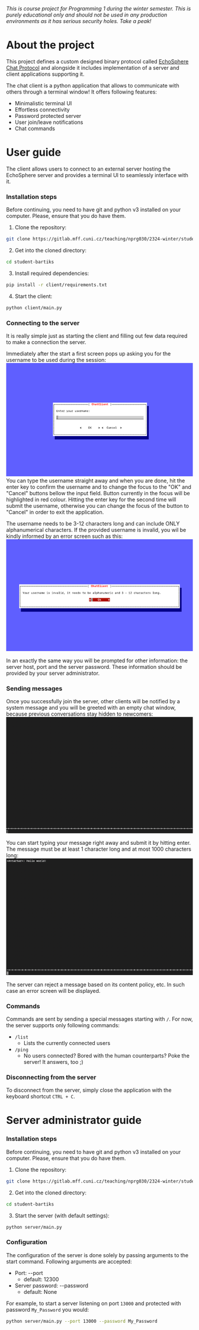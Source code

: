 _This is course project for Programming 1 during the winter semester. This is purely educational only and should not be used in any production environments as it has serious security holes. Take a peak!_

# About the project
This project defines a custom designed binary protocol called [EchoSphere Chat Protocol](protocol.md) and alongside it includes implementation of a server and client applications supporting it.

The chat client is a python application that allows to communicate with others through a terminal window! It offers following features:
- Minimalistic terminal UI
- Effortless connectivity
- Password protected server
- User join/leave notifications
- Chat commands

# User guide

The client allows users to connect to an external server hosting the EchoSphere server and provides a terminal UI to seamlessly interface with it.

### Installation steps
Before continuing, you need to have git and python v3 installed on your computer. Please, ensure that you do have them.

1. Clone the repository: 
```bash
git clone https://gitlab.mff.cuni.cz/teaching/nprg030/2324-winter/student-bartiks.git
```
2. Get into the cloned directory:
```bash
cd student-bartiks
```
3. Install required dependencies:
```bash
pip install -r client/requirements.txt
```
4. Start the client:
```bash
python client/main.py
```

### Connecting to the server
It is really simple just as starting the client and filling out few data required to make a connection the server.

Immediately after the start a first screen pops up asking you for the username to be used during the session:
![img.png](username_screen.png)
You can type the username straight away and when you are done, hit the enter key to confirm the username and to change the focus to the "OK" and "Cancel" buttons bellow the input field. Button currently in the focus will be highlighted in red colour. Hitting the enter key for the second time will submit the username, otherwise you can change the focus of the button to "Cancel" in order to exit the application.

The username needs to be 3-12 characters long and can include ONLY alphanumerical characters. If the provided username is invalid, you wil be kindly informed by an error screen such as this:
![img_1.png](username_error_screen.png)

In an exactly the same way you will be prompted for other information: the server host, port and the server password. These information should be provided by your server administrator.

### Sending messages
Once you successfully join the server, other clients will be notified by a system message and you will be greeted with an empty chat window, because previous conversations stay hidden to newcomers:
![img_2.png](empty_chat_window.png)

You can start typing your message right away and submit it by hitting enter. The message must be at least 1 character long and at most 1000 characters long:
![img_3.png](message_chat_window.png)

The server can reject a message based on its content policy, etc. In such case an error screen will be displayed.

### Commands
Commands are sent by sending a special messages starting with `/`. For now, the server supports only following commands:
- `/list`
  - Lists the currently connected users
- `/ping`
  - No users connected? Bored with the human counterparts? Poke the server! It answers, too ;)

### Disconnecting from the server
To disconnect from the server, simply close the application with the keyboard shortcut `CTRL + C`.

# Server administrator guide
### Installation steps
Before continuing, you need to have git and python v3 installed on your computer. Please, ensure that you do have them.

1. Clone the repository: 
```bash
git clone https://gitlab.mff.cuni.cz/teaching/nprg030/2324-winter/student-bartiks.git
```
2. Get into the cloned directory:
```bash
cd student-bartiks
```
3. Start the server (with default settings):
```bash
python server/main.py
```

### Configuration
The configuration of the server is done solely by passing arguments to the start command. Following arguments are accepted:
- Port: --port
  - default: 12300
- Server password: --password
  - default: None

For example, to start a server listening on port `13000` and protected with password `My_Password` you would:
```bash
python server/main.py --port 13000 --password My_Password
```

